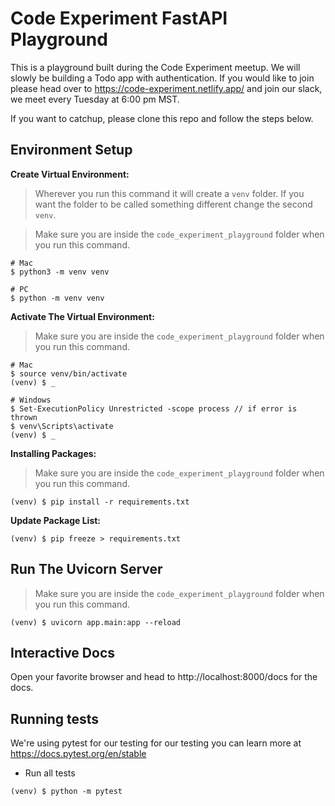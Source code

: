 # Code Experiment FastAPI Playground

This is a playground built during the Code Experiment meetup. We will slowly be building a Todo app with authentication. If you would like to join please head over to https://code-experiment.netlify.app/ and join our slack, we meet every Tuesday at 6:00 pm MST.

If you want to catchup, please clone this repo and follow the steps below.

## Environment Setup

**Create Virtual Environment:**

> Wherever you run this command it will create a `venv` folder. If you want the folder to be called something different change the second `venv`.

> Make sure you are inside the `code_experiment_playground` folder when you run this command.

```
# Mac
$ python3 -m venv venv

# PC
$ python -m venv venv
```

**Activate The Virtual Environment:**

> Make sure you are inside the `code_experiment_playground` folder when you run this command.

```
# Mac
$ source venv/bin/activate
(venv) $ _

# Windows
$ Set-ExecutionPolicy Unrestricted -scope process // if error is thrown
$ venv\Scripts\activate
(venv) $ _
```

**Installing Packages:**

> Make sure you are inside the `code_experiment_playground` folder when you run this command.

```
(venv) $ pip install -r requirements.txt
```

**Update Package List:**

```
(venv) $ pip freeze > requirements.txt
```

## Run The Uvicorn Server

> Make sure you are inside the `code_experiment_playground` folder when you run this command.

```
(venv) $ uvicorn app.main:app --reload
```

## Interactive Docs

Open your favorite browser and head to http://localhost:8000/docs for the docs.

## Running tests

We're using pytest for our testing for our testing you can learn more at https://docs.pytest.org/en/stable

-   Run all tests

```
(venv) $ python -m pytest
```
